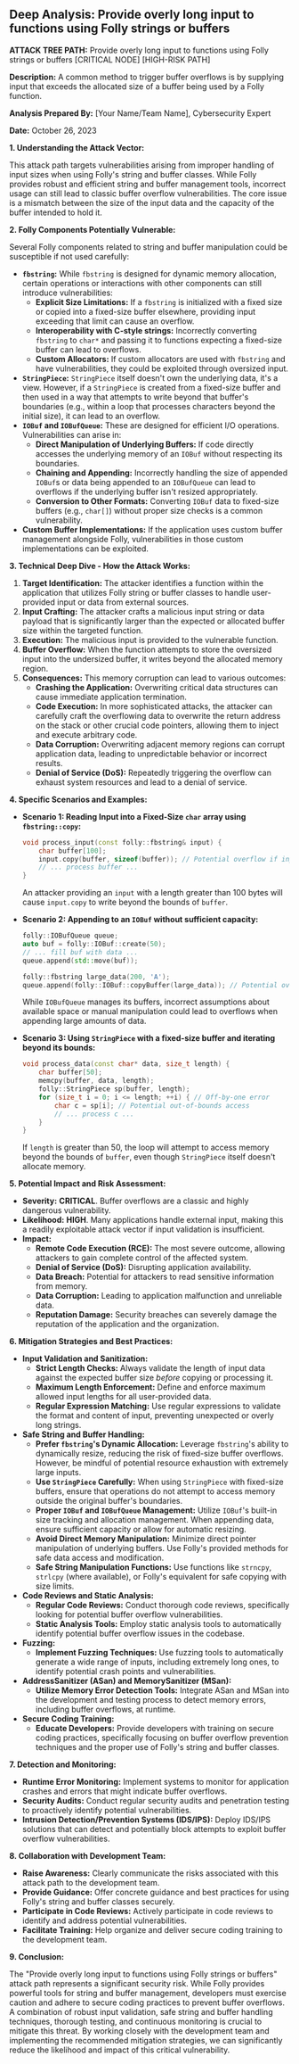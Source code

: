 ## Deep Analysis: Provide overly long input to functions using Folly strings or buffers

**ATTACK TREE PATH:** Provide overly long input to functions using Folly strings or buffers [CRITICAL NODE] [HIGH-RISK PATH]

**Description:** A common method to trigger buffer overflows is by supplying input that exceeds the allocated size of a buffer being used by a Folly function.

**Analysis Prepared By:** [Your Name/Team Name], Cybersecurity Expert

**Date:** October 26, 2023

**1. Understanding the Attack Vector:**

This attack path targets vulnerabilities arising from improper handling of input sizes when using Folly's string and buffer classes. While Folly provides robust and efficient string and buffer management tools, incorrect usage can still lead to classic buffer overflow vulnerabilities. The core issue is a mismatch between the size of the input data and the capacity of the buffer intended to hold it.

**2. Folly Components Potentially Vulnerable:**

Several Folly components related to string and buffer manipulation could be susceptible if not used carefully:

* **`fbstring`:** While `fbstring` is designed for dynamic memory allocation, certain operations or interactions with other components can still introduce vulnerabilities:
    * **Explicit Size Limitations:** If a `fbstring` is initialized with a fixed size or copied into a fixed-size buffer elsewhere, providing input exceeding that limit can cause an overflow.
    * **Interoperability with C-style strings:**  Incorrectly converting `fbstring` to `char*` and passing it to functions expecting a fixed-size buffer can lead to overflows.
    * **Custom Allocators:** If custom allocators are used with `fbstring` and have vulnerabilities, they could be exploited through oversized input.
* **`StringPiece`:** `StringPiece` itself doesn't own the underlying data, it's a view. However, if a `StringPiece` is created from a fixed-size buffer and then used in a way that attempts to write beyond that buffer's boundaries (e.g., within a loop that processes characters beyond the initial size), it can lead to an overflow.
* **`IOBuf` and `IOBufQueue`:** These are designed for efficient I/O operations. Vulnerabilities can arise in:
    * **Direct Manipulation of Underlying Buffers:**  If code directly accesses the underlying memory of an `IOBuf` without respecting its boundaries.
    * **Chaining and Appending:** Incorrectly handling the size of appended `IOBuf`s or data being appended to an `IOBufQueue` can lead to overflows if the underlying buffer isn't resized appropriately.
    * **Conversion to Other Formats:** Converting `IOBuf` data to fixed-size buffers (e.g., `char[]`) without proper size checks is a common vulnerability.
* **Custom Buffer Implementations:** If the application uses custom buffer management alongside Folly, vulnerabilities in those custom implementations can be exploited.

**3. Technical Deep Dive - How the Attack Works:**

1. **Target Identification:** The attacker identifies a function within the application that utilizes Folly string or buffer classes to handle user-provided input or data from external sources.
2. **Input Crafting:** The attacker crafts a malicious input string or data payload that is significantly larger than the expected or allocated buffer size within the targeted function.
3. **Execution:** The malicious input is provided to the vulnerable function.
4. **Buffer Overflow:** When the function attempts to store the oversized input into the undersized buffer, it writes beyond the allocated memory region.
5. **Consequences:** This memory corruption can lead to various outcomes:
    * **Crashing the Application:** Overwriting critical data structures can cause immediate application termination.
    * **Code Execution:** In more sophisticated attacks, the attacker can carefully craft the overflowing data to overwrite the return address on the stack or other crucial code pointers, allowing them to inject and execute arbitrary code.
    * **Data Corruption:** Overwriting adjacent memory regions can corrupt application data, leading to unpredictable behavior or incorrect results.
    * **Denial of Service (DoS):** Repeatedly triggering the overflow can exhaust system resources and lead to a denial of service.

**4. Specific Scenarios and Examples:**

* **Scenario 1:  Reading Input into a Fixed-Size `char` array using `fbstring::copy`:**
   ```c++
   void process_input(const folly::fbstring& input) {
       char buffer[100];
       input.copy(buffer, sizeof(buffer)); // Potential overflow if input.size() > 100
       // ... process buffer ...
   }
   ```
   An attacker providing an `input` with a length greater than 100 bytes will cause `input.copy` to write beyond the bounds of `buffer`.

* **Scenario 2: Appending to an `IOBuf` without sufficient capacity:**
   ```c++
   folly::IOBufQueue queue;
   auto buf = folly::IOBuf::create(50);
   // ... fill buf with data ...
   queue.append(std::move(buf));

   folly::fbstring large_data(200, 'A');
   queue.append(folly::IOBuf::copyBuffer(large_data)); // Potential overflow if underlying buffer in queue isn't large enough
   ```
   While `IOBufQueue` manages its buffers, incorrect assumptions about available space or manual manipulation could lead to overflows when appending large amounts of data.

* **Scenario 3:  Using `StringPiece` with a fixed-size buffer and iterating beyond its bounds:**
   ```c++
   void process_data(const char* data, size_t length) {
       char buffer[50];
       memcpy(buffer, data, length);
       folly::StringPiece sp(buffer, length);
       for (size_t i = 0; i <= length; ++i) { // Off-by-one error
           char c = sp[i]; // Potential out-of-bounds access
           // ... process c ...
       }
   }
   ```
   If `length` is greater than 50, the loop will attempt to access memory beyond the bounds of `buffer`, even though `StringPiece` itself doesn't allocate memory.

**5. Potential Impact and Risk Assessment:**

* **Severity:** **CRITICAL**. Buffer overflows are a classic and highly dangerous vulnerability.
* **Likelihood:** **HIGH**. Many applications handle external input, making this a readily exploitable attack vector if input validation is insufficient.
* **Impact:**
    * **Remote Code Execution (RCE):** The most severe outcome, allowing attackers to gain complete control of the affected system.
    * **Denial of Service (DoS):** Disrupting application availability.
    * **Data Breach:** Potential for attackers to read sensitive information from memory.
    * **Data Corruption:** Leading to application malfunction and unreliable data.
    * **Reputation Damage:** Security breaches can severely damage the reputation of the application and the organization.

**6. Mitigation Strategies and Best Practices:**

* **Input Validation and Sanitization:**
    * **Strict Length Checks:** Always validate the length of input data against the expected buffer size *before* copying or processing it.
    * **Maximum Length Enforcement:** Define and enforce maximum allowed input lengths for all user-provided data.
    * **Regular Expression Matching:** Use regular expressions to validate the format and content of input, preventing unexpected or overly long strings.
* **Safe String and Buffer Handling:**
    * **Prefer `fbstring`'s Dynamic Allocation:** Leverage `fbstring`'s ability to dynamically resize, reducing the risk of fixed-size buffer overflows. However, be mindful of potential resource exhaustion with extremely large inputs.
    * **Use `StringPiece` Carefully:** When using `StringPiece` with fixed-size buffers, ensure that operations do not attempt to access memory outside the original buffer's boundaries.
    * **Proper `IOBuf` and `IOBufQueue` Management:**  Utilize `IOBuf`'s built-in size tracking and allocation management. When appending data, ensure sufficient capacity or allow for automatic resizing.
    * **Avoid Direct Memory Manipulation:** Minimize direct pointer manipulation of underlying buffers. Use Folly's provided methods for safe data access and modification.
    * **Safe String Manipulation Functions:** Use functions like `strncpy`, `strlcpy` (where available), or Folly's equivalent for safe copying with size limits.
* **Code Reviews and Static Analysis:**
    * **Regular Code Reviews:** Conduct thorough code reviews, specifically looking for potential buffer overflow vulnerabilities.
    * **Static Analysis Tools:** Employ static analysis tools to automatically identify potential buffer overflow issues in the codebase.
* **Fuzzing:**
    * **Implement Fuzzing Techniques:** Use fuzzing tools to automatically generate a wide range of inputs, including extremely long ones, to identify potential crash points and vulnerabilities.
* **AddressSanitizer (ASan) and MemorySanitizer (MSan):**
    * **Utilize Memory Error Detection Tools:** Integrate ASan and MSan into the development and testing process to detect memory errors, including buffer overflows, at runtime.
* **Secure Coding Training:**
    * **Educate Developers:** Provide developers with training on secure coding practices, specifically focusing on buffer overflow prevention techniques and the proper use of Folly's string and buffer classes.

**7. Detection and Monitoring:**

* **Runtime Error Monitoring:** Implement systems to monitor for application crashes and errors that might indicate buffer overflows.
* **Security Audits:** Conduct regular security audits and penetration testing to proactively identify potential vulnerabilities.
* **Intrusion Detection/Prevention Systems (IDS/IPS):** Deploy IDS/IPS solutions that can detect and potentially block attempts to exploit buffer overflow vulnerabilities.

**8. Collaboration with Development Team:**

* **Raise Awareness:** Clearly communicate the risks associated with this attack path to the development team.
* **Provide Guidance:** Offer concrete guidance and best practices for using Folly's string and buffer classes securely.
* **Participate in Code Reviews:** Actively participate in code reviews to identify and address potential vulnerabilities.
* **Facilitate Training:** Help organize and deliver secure coding training to the development team.

**9. Conclusion:**

The "Provide overly long input to functions using Folly strings or buffers" attack path represents a significant security risk. While Folly provides powerful tools for string and buffer management, developers must exercise caution and adhere to secure coding practices to prevent buffer overflows. A combination of robust input validation, safe string and buffer handling techniques, thorough testing, and continuous monitoring is crucial to mitigate this threat. By working closely with the development team and implementing the recommended mitigation strategies, we can significantly reduce the likelihood and impact of this critical vulnerability.

